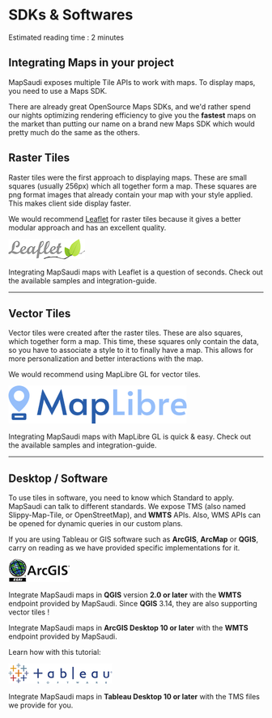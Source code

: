 # SDKs & Softwares
Estimated reading time : 2 minutes

## Integrating Maps in your project
MapSaudi exposes multiple Tile APIs to work with maps. To display maps, you need to use a Maps SDK.

There are already great OpenSource Maps SDKs, and we'd rather spend our nights optimizing rendering efficiency to give you the **fastest** maps on the market than putting our name on a brand new Maps SDK which would pretty much do the same as the others.

## Raster Tiles
Raster tiles were the first approach to displaying maps. These are small squares (usually 256px) which all together form a map. These squares are png format images that already contain your map with your style applied. This makes client side display faster.

We would recommend [Leaflet](https://www.leafletjs.com) for raster tiles because it gives a better modular approach and has an excellent quality.

![alt text](./images/icons/leaflet.png "Leaflet")

Integrating MapSaudi maps with Leaflet is a question of seconds. Check out the available samples and integration-guide.

------
## Vector Tiles
Vector tiles were created after the raster tiles. These are also squares, which together form a map. This time, these squares only contain the data, so you have to associate a style to it to finally have a map. This allows for more personalization and better interactions with the map.

We would recommend using MapLibre GL for vector tiles.

![alt text](./images/icons/maplibre.png "MapLibre")

Integrating MapSaudi maps with MapLibre GL is quick & easy. Check out the available samples and integration-guide.

------
## Desktop / Software
To use tiles in software, you need to know which Standard to apply. MapSaudi can talk to different standards. We expose TMS (also named Slippy-Map-Tile, or OpenStreetMap), and **WMTS** APIs. Also, WMS APIs can be opened for dynamic queries in our custom plans.

If you are using Tableau or GIS software such as **ArcGIS**, **ArcMap** or **QGIS**, carry on reading as we have provided specific implementations for it.

![alt text](./images/icons/arcmap.png "ArcGIS")

Integrate MapSaudi maps in **QGIS** version **2.0 or later** with the **WMTS** endpoint provided by MapSaudi. Since **QGIS** 3.14, they are also supporting vector tiles !

Integrate MapSaudi maps in **ArcGIS Desktop 10 or later** with the **WMTS** endpoint provided by MapSaudi.

Learn how with this tutorial:

![alt text](./images/icons/tableau.png "Tableau")

Integrate MapSaudi maps in **Tableau Desktop 10 or later** with the TMS files we provide for you.